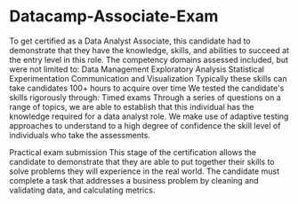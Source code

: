# Datacamp-Associate-Exam
To get certified as a Data Analyst Associate, this candidate had to demonstrate that they have the knowledge, skills, and abilities to succeed at the entry level in this role. The competency domains assessed included, but were not limited to:
Data Management
Exploratory Analysis
Statistical Experimentation
Communication and Visualization
Typically these skills can take candidates 100+ hours to acquire over time
We tested the candidate's skills rigorously through:
Timed exams
Through a series of questions on a range of topics, we are able to establish that this individual has the knowledge required for a data analyst role. We make use of adaptive testing approaches to understand to a high degree of confidence the skill level of individuals who take the assessments.

Practical exam submission
This stage of the certification allows the candidate to demonstrate that they are able to put together their skills to solve problems they will experience in the real world. The candidate must complete a task that addresses a business problem by cleaning and validating data, and calculating metrics.
